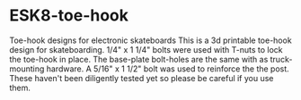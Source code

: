 # ESK8-toe-hook
Toe-hook designs for electronic skateboards
This is a 3d printable toe-hook design for skateboarding. 1/4" x  1 1/4" bolts were used with T-nuts to lock the toe-hook in place. The base-plate bolt-holes are the same with as truck-mounting hardware. A 5/16" x 1 1/2" bolt was used to reinforce the the post. These haven't been diligently tested yet so please be careful if you use them.
